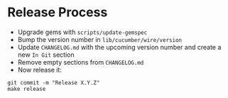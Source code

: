 Release Process
===============

* Upgrade gems with `scripts/update-gemspec`
* Bump the version number in `lib/cucumber/wire/version`
* Update `CHANGELOG.md` with the upcoming version number and create a new `In Git` section
* Remove empty sections from `CHANGELOG.md`
* Now release it:

```
git commit -m "Release X.Y.Z"
make release
```
